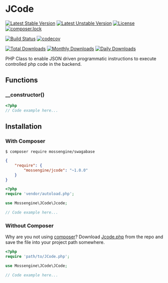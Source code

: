 # JCode

[![Latest Stable Version](https://poser.pugx.org/mossengine/jcode/v/stable)](https://packagist.org/packages/mossengine/jcode)
[![Latest Unstable Version](https://poser.pugx.org/mossengine/jcode/v/unstable)](https://packagist.org/packages/mossengine/jcode)
[![License](https://poser.pugx.org/mossengine/jcode/license)](https://packagist.org/packages/mossengine/jcode)
[![composer.lock](https://poser.pugx.org/mossengine/jcode/composerlock)](https://packagist.org/packages/mossengine/jcode)

[![Build Status](https://travis-ci.org/Mossengine/JCode.svg?branch=master)](https://travis-ci.org/Mossengine/JCode)
[![codecov](https://codecov.io/gh/Mossengine/JCode/branch/master/graph/badge.svg)](https://codecov.io/gh/Mossengine/JCode)

[![Total Downloads](https://poser.pugx.org/mossengine/jcode/downloads)](https://packagist.org/packages/mossengine/jcode)
[![Monthly Downloads](https://poser.pugx.org/mossengine/jcode/d/monthly)](https://packagist.org/packages/mossengine/jcode)
[![Daily Downloads](https://poser.pugx.org/mossengine/jcode/d/daily)](https://packagist.org/packages/mossengine/jcode)

PHP Class to enable JSON driven programmatic instructions to execute controlled php code in the backend. 


## Functions
### __constructor()
```php
<?php
// Code example here...
```

## Installation

### With Composer

```
$ composer require mossengine/swagabase
```

```json
{
    "require": {
        "mossengine/jcode": "~1.0.0"
    }
}
```

```php
<?php
require 'vendor/autoload.php';

use Mossengine\JCode\Jcode;

// Code example here...
```


### Without Composer

Why are you not using [composer](http://getcomposer.org/)? Download [Jcode.php](https://github.com/Mossengine/JCode/blob/master/src/JCode.php) from the repo and save the file into your project path somewhere.

```php
<?php
require 'path/to/JCode.php';

use Mossengine\JCode\JCode;

// Code example here...
```